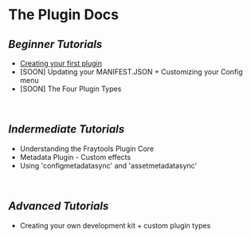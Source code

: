 # The Plugin Docs

  ## _Beginner Tutorials_
* [Creating your first plugin](/howtobasic%20-%20how%20to%20create%20a%20fraytools%20plugin/mySecondMarkdownFile.md)
* [SOON] Updating your MANIFEST.JSON + Customizing your Config menu
* [SOON] The Four Plugin Types

<br/>
  
  ## _Indermediate Tutorials_
* Understanding the Fraytools Plugin Core
* Metadata Plugin - Custom effects
* Using 'configmetadatasync' and 'assetmetadatasync'
<br/>

  ## _Advanced Tutorials_
* Creating your own development kit + custom plugin types


